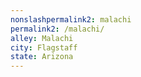 ```yaml
---
﻿nonslashpermalink2: malachi
permalink2: /malachi/
alley: Malachi
city: Flagstaff
state: Arizona
---
```

